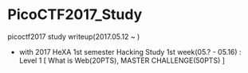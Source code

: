 # PicoCTF2017_Study
picoctf2017 study writeup(2017.05.12 ~ )

+ with 2017 HeXA 1st semester Hacking Study
1st week(05.? - 05.16) : Level 1 [ What is Web(20PTS), MASTER CHALLENGE(50PTS) ]

